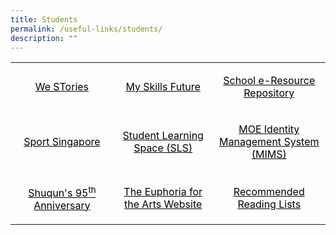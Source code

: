 ```yaml
---
title: Students
permalink: /useful-links/students/
description: ""
---
```

<table>
<tbody>
<tr>
<td style="text-align: center;" width="199">
<p><span style="color: #000000;"><a style="color: #000000;" href="https://online.fliphtml5.com/obrr/qkde/#p=1">We STories</a></span></p>
</td>
<td style="text-align: center;" width="208">
<p><span style="color: #000000;"><a style="color: #000000;" href="https://www.myskillsfuture.gov.sg/content/student/en/primary.html">My Skills Future</a></span></p>
</td>
<td style="text-align: center;" width="208">
<p><span style="color: #000000;"><a style="color: #000000;" href="https://schoolibrary.moe.edu.sg/eresourcespri/cgi-bin/spydus.exe/MSGTRN/WPAC/HOME">School e-Resource Repository</a></span></p>
</td>
</tr>
<tr>
<td style="text-align: center;" width="199">
<p><span style="color: #000000;"><a style="color: #000000;" href="https://www.sportsingapore.gov.sg/">Sport Singapore</a></span></p>
</td>
<td style="text-align: center;" width="208">
<p><span style="color: #000000;"><a style="color: #000000;" href="https://vle.learning.moe.edu.sg/login">Student Learning Space (SLS)</a></span></p>
</td>
<td style="text-align: center;" width="208">
<p><span style="color: #000000;"><a style="color: #000000;" href="https://idp.mims.moe.gov.sg/nidp/saml2/sso">MOE Identity Management System (MIMS)</a></span></p>
</td>
</tr>
<tr>
<td style="text-align: center;" width="199">
<p><span style="color: #000000;"><a style="color: #000000;" href="https://sites.google.com/moe.edu.sg/the-shuqun-story/home">Shuqun's 95<sup>th</sup> Anniversary</a></span></p>
</td>
<td style="text-align: center;" width="208">
<p><span style="color: #000000;"><a style="color: #000000;" href="https://w7euphoria.edu.sg/">The Euphoria for the Arts Website</a></span></p>
</td>
<td style="text-align: center;" width="208">
<p><span style="color: #000000;"><a style="color: #000000;" href="/files/Recommended-Reading-Lists.pdf/">Recommended Reading Lists</a></span></p>
</td>
</tr>
</tbody>
</table>